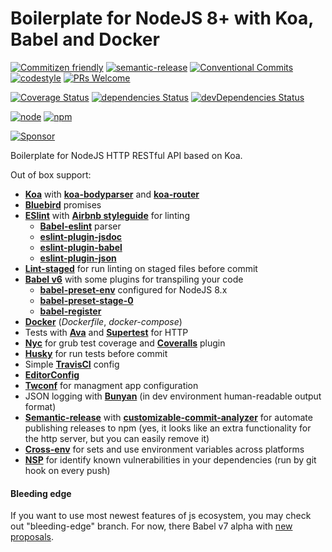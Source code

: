 # Boilerplate for NodeJS 8+ with Koa, Babel and Docker

[![Commitizen friendly](https://img.shields.io/badge/commitizen-friendly-brightgreen.svg?style=flat-square)](http://commitizen.github.io/cz-cli/)
[![semantic-release](https://img.shields.io/badge/%20%20%F0%9F%93%A6%F0%9F%9A%80-semantic--release-e10079.svg?style=flat-square)](https://github.com/semantic-release/semantic-release)
[![Conventional Commits](https://img.shields.io/badge/Conventional%20Commits-1.0.0-yellow.svg?style=flat-square)](https://conventionalcommits.org)
[![codestyle](https://img.shields.io/badge/codestyle-airbnb-brightgreen.svg?style=flat-square)](https://github.com/airbnb/javascript)
[![PRs Welcome](https://img.shields.io/badge/PRs-welcome-brightgreen.svg?style=flat-square)](http://makeapullrequest.com)

[![Coverage Status](https://img.shields.io/coveralls/CheerlessCloud/koa-node8-boilerplate.svg?style=flat-square)]()
[![dependencies Status](https://david-dm.org/CheerlessCloud/koa-node8-boilerplate/status.svg?style=flat-square)](https://david-dm.org/CheerlessCloud/koa-node8-boilerplate)
[![devDependencies Status](https://david-dm.org/CheerlessCloud/koa-node8-boilerplate/dev-status.svg?style=flat-square)](https://david-dm.org/CheerlessCloud/koa-node8-boilerplate?type=dev)

[![node](https://img.shields.io/badge/node-8.x-brightgreen.svg?style=flat-square)]()
[![npm](https://img.shields.io/badge/npm-5.x-blue.svg?style=flat-square)]()

[![Sponsor](https://app.codesponsor.io/embed/jkPpzosXxwDBBaBNpoqWKCXd/CheerlessCloud/koa-node8-boilerplate.svg)](https://app.codesponsor.io/link/jkPpzosXxwDBBaBNpoqWKCXd/CheerlessCloud/koa-node8-boilerplate)

Boilerplate for NodeJS HTTP RESTful API based on Koa.

Out of box support:
- [**Koa**](http://koajs.com/) with [**koa-bodyparser**]() and [**koa-router**](https://github.com/alexmingoia/koa-router)
- [**Bluebird**](https://github.com/petkaantonov/bluebird) promises
- [**ESlint**](https://github.com/eslint/eslint) with [**Airbnb styleguide**](https://github.com/airbnb/javascript) for linting
  - [**Babel-eslint**](https://github.com/babel/babel-eslint) parser
  - [**eslint-plugin-jsdoc**](https://github.com/gajus/eslint-plugin-jsdoc)
  - [**eslint-plugin-babel**](https://github.com/babel/eslint-plugin-babel)
  - [**eslint-plugin-json**](https://github.com/azeemba/eslint-plugin-json)
- [**Lint-staged**](https://github.com/okonet/lint-staged) for run linting on staged files before commit
- [**Babel v6**](https://github.com/babel/babel) with some plugins for transpiling your code
  - [**babel-preset-env**](https://github.com/babel/babel-preset-env) configured for NodeJS 8.x
  - [**babel-preset-stage-0**](https://babeljs.io/docs/plugins/preset-stage-0/)
  - [**babel-register**](https://babeljs.io/docs/usage/babel-register/)
- [**Docker**](https://www.docker.com/) (*Dockerfile*, *docker-compose*)
- Tests with [**Ava**](https://github.com/avajs/ava) and [**Supertest**](https://github.com/visionmedia/supertest) for HTTP
- [**Nyc**](https://github.com/istanbuljs/nyc) for grub test coverage and [**Coveralls**](https://coveralls.io/) plugin
- [**Husky**](https://github.com/typicode/husky) for run tests before commit
- Simple [**TravisCI**](https://travis-ci.org) config
- [**EditorConfig**](http://editorconfig.org/)
- [**Twconf**](https://github.com/CheerlessCloud/twconf) for managment app configuration
- JSON logging with [**Bunyan**](https://github.com/trentm/node-bunyan) (in dev environment human-readable  output format)
- [**Semantic-release**](https://github.com/semantic-release/semantic-release) with [**customizable-commit-analyzer**](https://github.com/BublTechnology/customizable-commit-analyzer) for automate publishing releases to npm (yes, it looks like an extra functionality for the http server, but you can easily remove it)
- [**Cross-env**](https://github.com/kentcdodds/cross-env) for sets and use environment variables across platforms
- [**NSP**](https://github.com/nodesecurity/nsp) for identify known vulnerabilities in your dependencies (run by git hook on every push)

#### Bleeding edge
If you want to use most newest features of js ecosystem, you may check out "bleeding-edge" branch. For now, there Babel v7 alpha with [new proposals](https://github.com/tc39/proposals).
